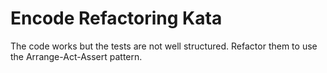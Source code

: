 Encode Refactoring Kata
========================

The code works but the tests are not well structured. Refactor them to use the Arrange-Act-Assert pattern.

